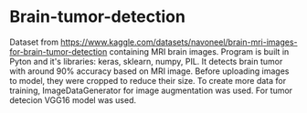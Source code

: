 # Brain-tumor-detection

Dataset from https://www.kaggle.com/datasets/navoneel/brain-mri-images-for-brain-tumor-detection containing MRI brain images. Program is built in Pyton and it's libraries: keras, sklearn, numpy, PIL. It detects brain tumor with around 90% accuracy based on MRI image. Before uploading images to model, they were cropped to reduce their size. To create more data for training, ImageDataGenerator for image augmentation was used. For tumor detecion VGG16 model was used. 

